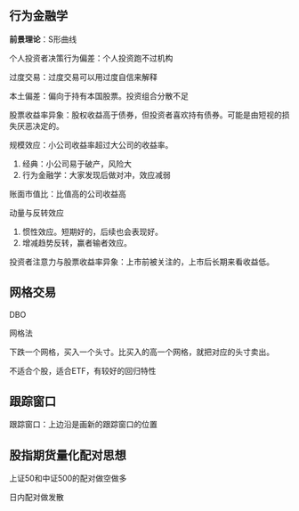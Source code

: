 ## 行为金融学

**前景理论**：S形曲线

个人投资者决策行为偏差：个人投资跑不过机构

过度交易：过度交易可以用过度自信来解释

本土偏差：偏向于持有本国股票。投资组合分散不足

股票收益率异象：股权收益高于债券，但投资者喜欢持有债券。可能是由短视的损失厌恶决定的。

规模效应：小公司收益率超过大公司的收益率。

1. 经典：小公司易于破产，风险大
2. 行为金融学：大家发现后做对冲，效应减弱

账面市值比：比值高的公司收益高

动量与反转效应

1. 惯性效应。短期好的，后续也会表现好。
2. 增减趋势反转，赢者输者效应。

投资者注意力与股票收益率异象：上市前被关注的，上市后长期来看收益低。



## 网格交易

DBO

网格法

下跌一个网格，买入一个头寸。比买入的高一个网格，就把对应的头寸卖出。

不适合个股，适合ETF，有较好的回归特性



## 跟踪窗口

跟踪窗口：上边沿是画新的跟踪窗口的位置



## 股指期货量化配对思想

上证50和中证500的配对做空做多

日内配对做发散



